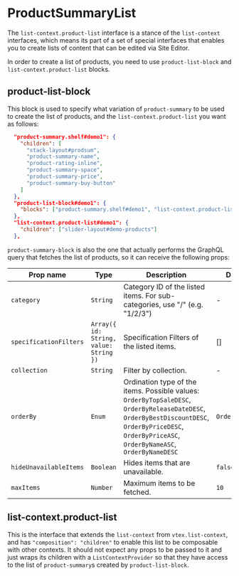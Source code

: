 # ProductSummaryList

The `list-context.product-list` interface is a stance of the `list-context` interfaces, which means its part of a set of special interfaces that enables you to create lists of content that can be edited via Site Editor.

In order to create a list of products, you need to use `product-list-block` and `list-context.product-list` blocks.

## product-list-block

This block is used to specify what variation of `product-summary` to be used to create the list of products, and the `list-context.product-list` you want as follows:

```json
  "product-summary.shelf#demo1": {
    "children": [
      "stack-layout#prodsum",
      "product-summary-name",
      "product-rating-inline",
      "product-summary-space",
      "product-summary-price",
      "product-summary-buy-button"
    ]
  },
  "product-list-block#demo1": {
    "blocks": ["product-summary.shelf#demo1", "list-context.product-list#demo1"]
  },
  "list-context.product-list#demo1": {
    "children": ["slider-layout#demo-products"]
  },
```

`product-summary-block` is also the one that actually performs the GraphQL query that fetches the list of products, so it can receive the following props:

| Prop name              | Type                                   | Description                                                                                                                                                                                                                               | Default value |
| ---------------------- | -------------------------------------- | ----------------------------------------------------------------------------------------------------------------------------------------------------------------------------------------------------------------------------------------- | ------------- |
| `category`             | `String`                               | Category ID of the listed items. For sub-categories, use "/" (e.g. "1/2/3")                                                                                                                                                               | -             |
| `specificationFilters` | `Array({ id: String, value: String })` | Specification Filters of the listed items.                                                                                                                                                                                                | []            |
| `collection`           | `String`                               | Filter by collection.                                                                                                                                                                                                                     | -             |
| `orderBy`              | `Enum`                                 | Ordination type of the items. Possible values: `OrderByTopSaleDESC`, `OrderByReleaseDateDESC`, `OrderByBestDiscountDESC`, `OrderByPriceDESC`, `OrderByPriceASC`, `OrderByNameASC`, `OrderByNameDESC` | `OrderByTopSaleDESC`          |
| `hideUnavailableItems` | `Boolean`                              | Hides items that are unavailable.                                                                                                                                                                                                         | `false`       |
| `maxItems` | `Number`                              | Maximum items to be fetched.                                                                                                                                                                                                         | `10`       |

## list-context.product-list

This is the interface that extends the `list-context` from `vtex.list-context`, and has `"composition": "children"` to enable this list to be composable with other contexts. It should not expect any props to be passed to it and just wraps its children with a `ListContextProvider` so that they have access to the list of `product-summary`s created by `product-list-block`.